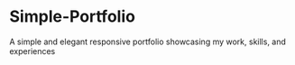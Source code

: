 # Simple-Portfolio
A simple and elegant responsive portfolio showcasing my work, skills, and experiences
